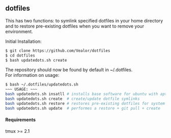 ## dotfiles
This has two functions: to symlink specified dotfiles in your home directory and to restore pre-existing dotfiles when you want to remove your environment.

Initial Installation:
```bash
$ git clone https://github.com/Vealor/dotfiles
$ cd dotfiles
$ bash updatedots.sh create
```

The repository should now be found by default in ~/.dotfiles.   
For information on usage:
```bash
$ bash ~/.dotfiles/updatedots.sh
~~~ USAGE: ~~~
bash updatedots.sh insatll # installs base software for ubuntu with apt
bash updatedots.sh create  # create/update dotfile symlinks
bash updatedots.sh restore # restores pre-existing dotfiles for system
bash updatedots.sh update  # performes a restore + git pull + create
```
#### Requirements
tmux >= 2.1
